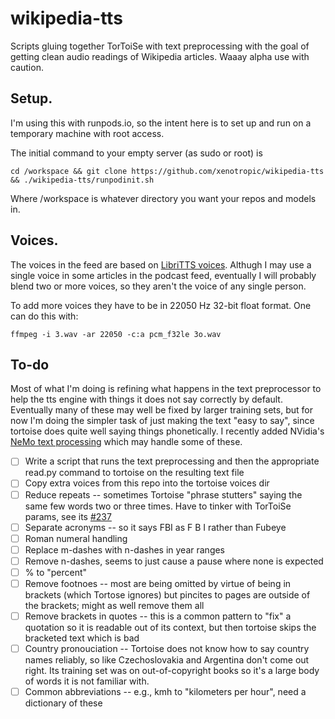 # wikipedia-tts
Scripts gluing together TorToiSe with text preprocessing with the goal of getting clean audio readings of Wikipedia articles. Waaay alpha use with caution.

## Setup.

I'm using this with runpods.io, so the intent here is to set up and run on a temporary machine with root access. 

The initial command to your empty server (as sudo or root) is

`cd /workspace && git clone https://github.com/xenotropic/wikipedia-tts && ./wikipedia-tts/runpodinit.sh`

Where /workspace is whatever directory you want your repos and models in.

## Voices. 

The voices in the feed are based on [LibriTTS voices](https://www.openslr.org/60/). Althugh I may use a single voice in some articles in the podcast feed, eventually I will probably blend two or more voices, so they aren't the voice of any single person. 
 
To add more voices they have to be in 22050 Hz 32-bit float format. One can do this with:

`ffmpeg -i 3.wav -ar 22050 -c:a pcm_f32le 3o.wav`

## To-do

Most of what I'm doing is refining what happens in the text preprocessor to help the tts engine with things it does not say correctly by default. Eventually many of these may well be fixed by larger training sets, but for now I'm doing the simpler task of just making the text "easy to say", since tortoise does quite well saying things phonetically.  I recently added NVidia's [NeMo text processing](https://github.com/NVIDIA/NeMo-text-processing/) which may handle some of these.

- [ ] Write a script that runs the text preprocessing and then the appropriate read.py command to tortoise on the resulting text file
- [ ] Copy extra voices from this repo into the tortoise voices dir
- [ ] Reduce repeats -- sometimes Tortoise "phrase stutters" saying the same few words two or three times. Have to tinker with TorToiSe params, see its [#237](https://github.com/neonbjb/tortoise-tts/issues/237)
- [ ] Separate acronyms -- so it says FBI as F B I rather than Fubeye
- [ ] Roman numeral handling 
- [ ] Replace m-dashes with n-dashes in year ranges
- [ ] Remove n-dashes, seems to just cause a pause where none is expected
- [ ] % to "percent"
- [ ] Remove footnoes -- most are being omitted by virtue of being in brackets (which Tortose ignores) but pincites to pages are outside of the brackets; might as well remove them all
- [ ] Remove brackets in quotes -- this is a common pattern to "fix" a quotation so it is readable out of its context, but then tortoise skips the bracketed text which is bad
- [ ] Country pronouciation -- Tortoise does not know how to say country names reliably, so like Czechoslovakia and Argentina don't come out right. Its training set was on out-of-copyright books so it's a large body of words it is not familiar with. 
- [ ] Common abbreviations -- e.g., kmh to "kilometers per hour", need a dictionary of these
